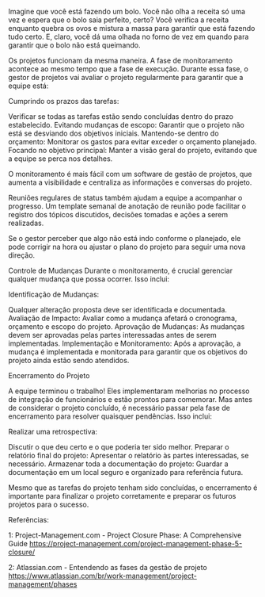 Imagine que você está fazendo um bolo. Você não olha a receita só uma vez e espera que o bolo saia perfeito, certo? Você verifica a receita enquanto quebra os ovos e mistura a massa para garantir que está fazendo tudo certo. E, claro, você dá uma olhada no forno de vez em quando para garantir que o bolo não está queimando.

Os projetos funcionam da mesma maneira. A fase de monitoramento acontece ao mesmo tempo que a fase de execução. Durante essa fase, o gestor de projetos vai avaliar o projeto regularmente para garantir que a equipe está:

Cumprindo os prazos das tarefas: 

Verificar se todas as tarefas estão sendo concluídas dentro do prazo estabelecido.
Evitando mudanças de escopo: 
Garantir que o projeto não está se desviando dos objetivos iniciais.
Mantendo-se dentro do orçamento: 
Monitorar os gastos para evitar exceder o orçamento planejado.
Focando no objetivo principal: 
Manter a visão geral do projeto, evitando que a equipe se perca nos detalhes.

O monitoramento é mais fácil com um software de gestão de projetos, que aumenta a visibilidade e centraliza as informações e conversas do projeto.

Reuniões regulares de status também ajudam a equipe a acompanhar o progresso. Um template semanal de anotação de reunião pode facilitar o registro dos tópicos discutidos, decisões tomadas e ações a serem realizadas.

Se o gestor perceber que algo não está indo conforme o planejado, ele pode corrigir na hora ou ajustar o plano do projeto para seguir uma nova direção.

Controle de Mudanças
Durante o monitoramento, é crucial gerenciar qualquer mudança que possa ocorrer. Isso inclui:

Identificação de Mudanças: 

Qualquer alteração proposta deve ser identificada e documentada.
Avaliação de Impacto: 
Avaliar como a mudança afetará o cronograma, orçamento e escopo do projeto.
Aprovação de Mudanças: 
As mudanças devem ser aprovadas pelas partes interessadas antes de serem implementadas.
Implementação e Monitoramento: 
Após a aprovação, a mudança é implementada e monitorada para garantir que os objetivos do projeto ainda estão sendo atendidos.

Encerramento do Projeto

A equipe terminou o trabalho! Eles implementaram melhorias no processo de integração de funcionários e estão prontos para comemorar. Mas antes de considerar o projeto concluído, é necessário passar pela fase de encerramento para resolver quaisquer pendências. Isso inclui:

Realizar uma retrospectiva: 

Discutir o que deu certo e o que poderia ter sido melhor.
Preparar o relatório final do projeto: 
Apresentar o relatório às partes interessadas, se necessário.
Armazenar toda a documentação do projeto: 
Guardar a documentação em um local seguro e organizado para referência futura.

Mesmo que as tarefas do projeto tenham sido concluídas, o encerramento é importante para finalizar o projeto corretamente e preparar os futuros projetos para o sucesso.


Referências:

1: Project-Management.com - Project Closure Phase: A Comprehensive Guide
https://project-management.com/project-management-phase-5-closure/

2: Atlassian.com - Entendendo as fases da gestão de projeto 
https://www.atlassian.com/br/work-management/project-management/phases